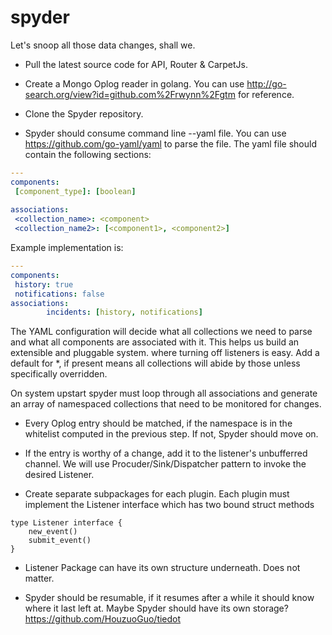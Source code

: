 # spyder
Let's snoop all those data changes, shall we.

* Pull the latest source code for API, Router & CarpetJs.

* Create a Mongo Oplog reader in golang. You can use http://go-search.org/view?id=github.com%2Frwynn%2Fgtm for reference.

* Clone the Spyder repository.

* Spyder should consume command line --yaml file. You can use https://github.com/go-yaml/yaml to parse the file. The yaml file should contain the following sections:

```yaml
---
components:
 [component_type]: [boolean]
 
associations:
 <collection_name>: <component>
 <collection_name2>: [<component1>, <component2>]
```

Example implementation is:

```yaml
---
components:
 history: true
 notifications: false
associations:
        incidents: [history, notifications]
```

The YAML configuration will decide what all collections we need to parse and what all components are associated with it. This helps us build an extensible and pluggable system. where turning off listeners is easy. Add a default for *, if present means all collections will abide by those unless specifically overridden.

On system upstart spyder must loop through all associations and generate an array of namespaced collections that need to be monitored for changes.

* Every Oplog entry should be matched, if the namespace is in the whitelist computed in the previous step. If not, Spyder should move on.

* If the entry is worthy of a change, add it to the listener's unbufferred channel. We will use Procuder/Sink/Dispatcher pattern to invoke the desired Listener.

* Create separate subpackages for each plugin. Each plugin must implement the Listener interface which has two bound struct methods

```
type Listener interface {
    new_event()
    submit_event()
}
```

* Listener Package can have its own structure underneath. Does not matter.

* Spyder should be resumable, if it resumes after a while it should know where it last left at. Maybe Spyder should have its own storage? https://github.com/HouzuoGuo/tiedot
